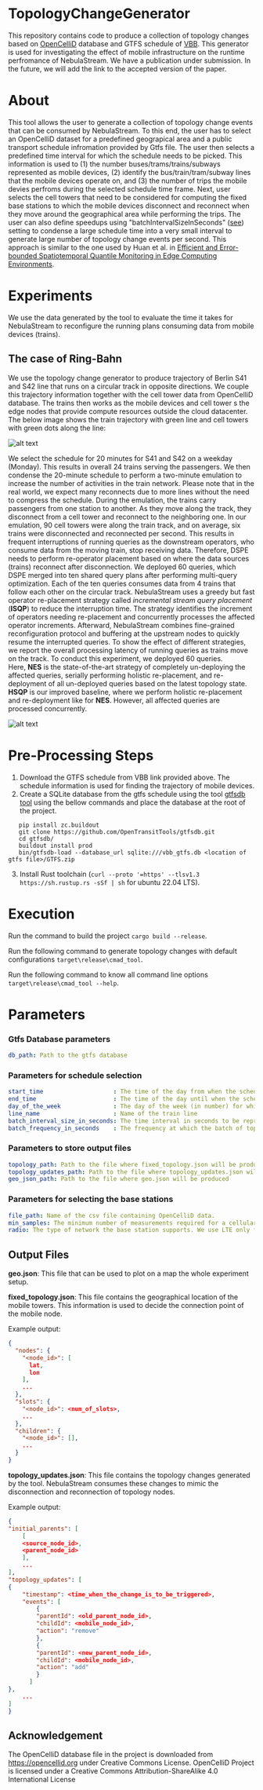# TopologyChangeGenerator
This repository contains code to produce a collection of topology changes based on [OpenCelliD](https://opencellid.org/) database and GTFS schedule of [VBB](https://www.vbb.de/vbb-services/api-open-data/datensaetze/). This generator is used for investigating the effect of mobile infrastructure on the runtime perfromance of NebulaStream. We have a publication under submission. In the future, we will add the link to the accepted version of the paper. 

# About

This tool allows the user to generate a collection of topology change events that can be consumed by NebulaStream. To this end, the user has to select an OpenCelliD dataset for a predefined geograpical area and a public transport schedule infromation provided by Gtfs file. The user then selects a predefined time interval for which the schedule needs to be picked. 
This information is used to (1) the number buses/trams/trains/subways represented as mobile devices, (2) identify the bus/train/tram/subway lines that the mobile devices operate on, and (3) the number of trips the mobile devies perfroms during the selected schedule time frame. Next, user selects the cell towers that need to be considered for computing the fixed base stations to which the mobile devices disconnect and reconnect when they move around the geographical area while performing the trips. 
The user can also define speedups using "batchIntervalSizeInSeconds" ([see](#parameters-for-schedule-selection)) setting to condense a large schedule time into a very small interval to generate large number of topology change events per second. This approach is similar to the one used by Huan et al. in [Efficient and Error-bounded Spatiotemporal Quantile Monitoring in Edge Computing
Environments](https://vbn.aau.dk/ws/portalfiles/portal/515412211/p1753_li.pdf).

# Experiments

We use the data generated by the tool to evaluate the time it takes for NebulaStream to reconfigure the running plans consuming data from mobile devices (trains).

## The case of Ring-Bahn

We use the topology change generator to produce trajectory of Berlin S41 and S42 line that runs on a circular track in opposite directions. 
We couple this trajectory information together with the cell tower data from OpenCelliD database. 
The trains then works as the mobile devices and cell tower s the edge nodes that provide compute resources outside the cloud datacenter. 
The below image shows the train trajectory with green line and cell towers with green dots along the line:

![alt text](./Experiments/Line-S41/TrainTrajectory.png "Train trajectory")

We select the schedule for 20 minutes for S41 and S42 on a weekday (Monday).
This results in overall 24 trains serving the passengers.
We then condense the 20-minute schedule to perform a two-minute emulation to increase the number of activities in the train network.
Please note that in the real world, we expect many reconnects due to more lines without the need to compress the schedule.
During the emulation, the trains carry passengers from one station to another.
As they move along the track, they disconnect from a cell tower and reconnect to the neighboring one.
In our emulation, 90 cell towers were along the train track, and on average, six trains were disconnected and reconnected per second.
This results in frequent interruptions of running queries as the downstream operators, who consume data from the moving train, stop receiving data.
Therefore, DSPE needs to perform re-operator placement based on where the data sources (trains) reconnect after disconnection.
We deployed 60 queries, which DSPE merged into ten shared query plans after performing multi-query optimization.
Each of the ten queries consumes data from 4 trains that follow each other on the circular track.
NebulaStream uses a greedy but fast operator re-placement strategy called _incremental stream query placement_ (**ISQP**) to reduce the interruption time.
The strategy identifies the increment of operators needing re-placement and concurrently processes the affected operator increments.
Afterward, NebulaStream combines fine-grained reconfiguration protocol and buffering at the upstream nodes to quickly resume the interrupted queries.
To show the effect of different strategies, we report the overall processing latency of running queries as trains move on the track.
To conduct this experiment, we deployed 60 queries.  
Here, **NES** is the state-of-the-art strategy of completely un-deploying the affected queries, serially performing holistic re-placement, and re-deployment of all un-deployed queries based on the latest topology state.
**HSQP** is our improved baseline, where we perform holistic re-placement and re-deployment like for __NES__. However, all affected queries are processed concurrently.

![alt text](./Experiments/Line-S41/ProcessingTimeLatency.png "Impact on Processing Latency")

# Pre-Processing Steps

1. Download the GTFS schedule from VBB link provided above. The schedule information is used for finding the trajectory of mobile devices.
2. Create a SQLite database from the gtfs schedule using the tool [gtfsdb tool](https://github.com/OpenTransitTools/gtfsdb) using the bellow commands and place the database at the root of the project.
```  
   pip install zc.buildout
   git clone https://github.com/OpenTransitTools/gtfsdb.git
   cd gtfsdb/
   buildout install prod
   bin/gtfsdb-load --database_url sqlite:///vbb_gtfs.db <location of gtfs file>/GTFS.zip
```   
3. Install Rust toolchain (`curl --proto '=https' --tlsv1.3 https://sh.rustup.rs -sSf | sh` for ubuntu 22.04 LTS).

# Execution

Run the command to build the project `cargo build --release`.

Run the following command to generate topology changes with default configurations `target\release\cmad_tool`.

Run the following command to know all command line options `target\release\cmad_tool --help`.

# Parameters

### Gtfs Database parameters

```yaml
db_path: Path to the gtfs database
```

### Parameters for schedule selection

```yaml
start_time                    : The time of the day from when the schedule needs to be selected  
end_time                      : The time of the day until when the schedule needs to be selected
day_of_the_week               : The day of the week (in number) for which the schedule needs to be selected. The week starts with 0 for Sunday and ends at 6 for Saturday.
line_name                     : Name of the train line 
batch_interval_size_in_seconds: The time interval in seconds to be represented by a single batch. This parameter allows us to speedup the time to increase the rate of topology changes.
batch_frequency_in_seconds    : The frequency at which the batch of topology changes needs to be produced.
```

### Parameters to store output files

```yaml
topology_path: Path to the file where fixed_topology.json will be produced
topology_updates_path: Path to the file where topology_updates.json will be produced
geo_json_path: Path to the file where geo.json will be produced
```

### Parameters for selecting the base stations

```yaml
file_path: Name of the csv file containing OpenCelliD data.
min_samples: The minimum number of measurements required for a cellular base station to be included in the experiment.
radio: The type of network the base station supports. We use LTE only for our experiments.
```

## Output Files

**geo.json**: This file that can be used to plot on a map the whole experiment setup.

**fixed_topology.json**: This file contains the geographical location of the mobile towers. This information is used to decide the connection point of the mobile node.

Example output:

```json
{
  "nodes": {
    "<node_id>": [
      lat,
      lon
    ],
    ...
  },
  "slots": {
    "<node_id>": <num_of_slots>,
    ...
  },
  "children": {
    "<node_id>": [],
    ...
  }
}

```

**topology_updates.json**: This file contains the topology changes generated by the tool. NebulaStream consumes these changes to mimic the disconnection and reconnection of topology nodes. 

Example output:

```json
{
"initial_parents": [
    [
    <source_node_id>,
    <parent_node_id>
    ],
    ...
],
"topology_updates": [
{
    "timestamp": <time_when_the_change_is_to_be_triggered>,
    "events": [
        {
        "parentId": <old_parent_node_id>,
        "childId": <mobile_node_id>,
        "action": "remove"
        },
        {
        "parentId": <new_parent_node_id>,
        "childId": <mobile_node_id>,
        "action": "add"
        }
      ]
},
    ...
]
}
```

## Acknowledgement
The OpenCelliD database file in the project is downloaded from https://opencellid.org under Creative Commons License. OpenCelliD Project is licensed under a Creative Commons Attribution-ShareAlike 4.0 International License
